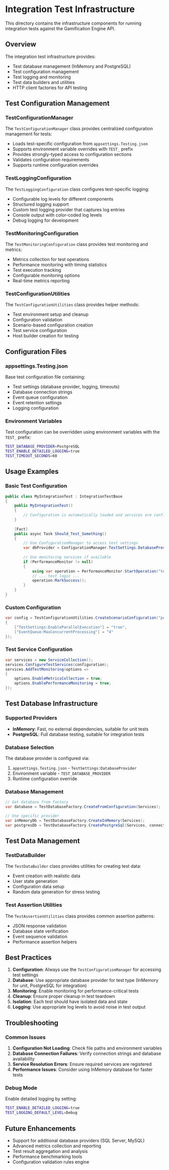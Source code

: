 # Integration Test Infrastructure

This directory contains the infrastructure components for running integration tests against the Gamification Engine API.

## Overview

The integration test infrastructure provides:
- Test database management (InMemory and PostgreSQL)
- Test configuration management
- Test logging and monitoring
- Test data builders and utilities
- HTTP client factories for API testing

## Test Configuration Management

### TestConfigurationManager

The `TestConfigurationManager` class provides centralized configuration management for tests:

- Loads test-specific configuration from `appsettings.Testing.json`
- Supports environment variable overrides with `TEST_` prefix
- Provides strongly-typed access to configuration sections
- Validates configuration requirements
- Supports runtime configuration overrides

### TestLoggingConfiguration

The `TestLoggingConfiguration` class configures test-specific logging:

- Configurable log levels for different components
- Structured logging support
- Custom test logging provider that captures log entries
- Console output with color-coded log levels
- Debug logging for development

### TestMonitoringConfiguration

The `TestMonitoringConfiguration` class provides test monitoring and metrics:

- Metrics collection for test operations
- Performance monitoring with timing statistics
- Test execution tracking
- Configurable monitoring options
- Real-time metrics reporting

### TestConfigurationUtilities

The `TestConfigurationUtilities` class provides helper methods:

- Test environment setup and cleanup
- Configuration validation
- Scenario-based configuration creation
- Test service configuration
- Host builder creation for testing

## Configuration Files

### appsettings.Testing.json

Base test configuration file containing:
- Test settings (database provider, logging, timeouts)
- Database connection strings
- Event queue configuration
- Event retention settings
- Logging configuration

### Environment Variables

Test configuration can be overridden using environment variables with the `TEST_` prefix:

```bash
TEST_DATABASE_PROVIDER=PostgreSQL
TEST_ENABLE_DETAILED_LOGGING=true
TEST_TIMEOUT_SECONDS=60
```

## Usage Examples

### Basic Test Configuration

```csharp
public class MyIntegrationTest : IntegrationTestBase
{
    public MyIntegrationTest()
    {
        // Configuration is automatically loaded and services are configured
    }
    
    [Fact]
    public async Task Should_Test_Something()
    {
        // Use ConfigurationManager to access test settings
        var dbProvider = ConfigurationManager.TestSettings.DatabaseProvider;
        
        // Use monitoring services if available
        if (PerformanceMonitor != null)
        {
            using var operation = PerformanceMonitor.StartOperation("test_operation");
            // ... test logic ...
            operation.MarkSuccess();
        }
    }
}
```

### Custom Configuration

```csharp
var config = TestConfigurationUtilities.CreateScenarioConfiguration("performance", new Dictionary<string, string>
{
    ["TestSettings:EnableParallelExecution"] = "true",
    ["EventQueue:MaxConcurrentProcessing"] = "4"
});
```

### Test Service Configuration

```csharp
var services = new ServiceCollection();
services.ConfigureTestServices(configuration);
services.AddTestMonitoring(options =>
{
    options.EnableMetricsCollection = true;
    options.EnablePerformanceMonitoring = true;
});
```

## Test Database Infrastructure

### Supported Providers

- **InMemory**: Fast, no external dependencies, suitable for unit tests
- **PostgreSQL**: Full database testing, suitable for integration tests

### Database Selection

The database provider is configured via:
1. `appsettings.Testing.json` - `TestSettings:DatabaseProvider`
2. Environment variable - `TEST_DATABASE_PROVIDER`
3. Runtime configuration override

### Database Management

```csharp
// Get database from factory
var database = TestDatabaseFactory.CreateFromConfiguration(Services);

// Use specific provider
var inMemoryDb = TestDatabaseFactory.CreateInMemory(Services);
var postgresDb = TestDatabaseFactory.CreatePostgreSql(Services, connectionString);
```

## Test Data Management

### TestDataBuilder

The `TestDataBuilder` class provides utilities for creating test data:

- Event creation with realistic data
- User state generation
- Configuration data setup
- Random data generation for stress testing

### Test Assertion Utilities

The `TestAssertionUtilities` class provides common assertion patterns:

- JSON response validation
- Database state verification
- Event sequence validation
- Performance assertion helpers

## Best Practices

1. **Configuration**: Always use the `TestConfigurationManager` for accessing test settings
2. **Database**: Use appropriate database provider for test type (InMemory for unit, PostgreSQL for integration)
3. **Monitoring**: Enable monitoring for performance-critical tests
4. **Cleanup**: Ensure proper cleanup in test teardown
5. **Isolation**: Each test should have isolated data and state
6. **Logging**: Use appropriate log levels to avoid noise in test output

## Troubleshooting

### Common Issues

1. **Configuration Not Loading**: Check file paths and environment variables
2. **Database Connection Failures**: Verify connection strings and database availability
3. **Service Resolution Errors**: Ensure required services are registered
4. **Performance Issues**: Consider using InMemory database for faster tests

### Debug Mode

Enable detailed logging by setting:
```bash
TEST_ENABLE_DETAILED_LOGGING=true
TEST_LOGGING_DEFAULT_LEVEL=Debug
```

## Future Enhancements

- Support for additional database providers (SQL Server, MySQL)
- Advanced metrics collection and reporting
- Test result aggregation and analysis
- Performance benchmarking tools
- Configuration validation rules engine 